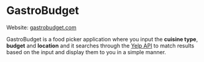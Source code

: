 # GastroBudget

Website: [gastrobudget.com](https://gastrobudget.com/)

GastroBudget is a food picker application where you input the **cuisine type**, **budget** and **location** and it searches through the [Yelp API](https://www.yelp.com/developers) to match results based on the input and display them to you in a simple manner.
